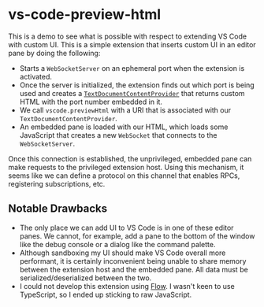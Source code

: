 # vs-code-preview-html

This is a demo to see what is possible with respect to extending VS Code with
custom UI. This is a simple extension that inserts custom UI in an editor pane
by doing the following:

* Starts a `WebSocketServer` on an ephemeral port when the extension is activated.
* Once the server is initialized, the extension finds out which port is being used
and creates a [`TextDocumentContentProvider`](https://code.visualstudio.com/Docs/extensionAPI/vscode-api#TextDocumentContentProvider)
that returns custom HTML with the port number embedded in it.
* We call `vscode.previewHtml` with a URI that is associated with our
`TextDocumentContentProvider`.
* An embedded pane is loaded with our HTML, which loads some JavaScript that
creates a new `WebSocket` that connects to the `WebSocketServer`.

Once this connection is established, the unprivileged, embedded pane can make
requests to the privileged extension host. Using this mechanism, it seems like
we can define a protocol on this channel that enables RPCs, registering
subscriptions, etc.

## Notable Drawbacks

* The only place we can add UI to VS Code is in one of these editor panes.
We cannot, for example, add a pane to the bottom of the window like the debug
console or a dialog like the command palette.
* Although sandboxing my UI should make VS Code overall more performant, it is
certainly inconvenient being unable to share memory between the extension host
and the embedded pane. All data must be serialized/deserialized between the two.
* I could not develop this extension using [Flow](https://flowtype.org/). I
wasn't keen to use TypeScript, so I ended up sticking to raw JavaScript.
